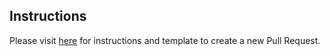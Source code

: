 <!--  ======================================================== -->
<!-- 🌈                             Vimeo Design Systems Project Board                               🌈   -->
<!-- 🌈                    https://github.vimeows.com/orgs/Vimeo/projects/3                 🌈   -->
<!--                                                                                                                                      -->
<!-- 🚨 Please follow the template to ensure your PR is accepted and reviewed! 🚨   -->
<!-- 🚨             https://github.vimeows.com/Vimeo/iris/wiki/Pull-Requests            🚨   -->
<!--  ======================================================== -->

## Instructions

Please visit [here](https://github.vimeows.com/pages/Vimeo/sb/iris/master/?path=/story/process-templates--pull-request) for instructions and template to create a new Pull Request. 
